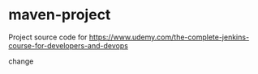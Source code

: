 # maven-project
Project source code for https://www.udemy.com/the-complete-jenkins-course-for-developers-and-devops

change
